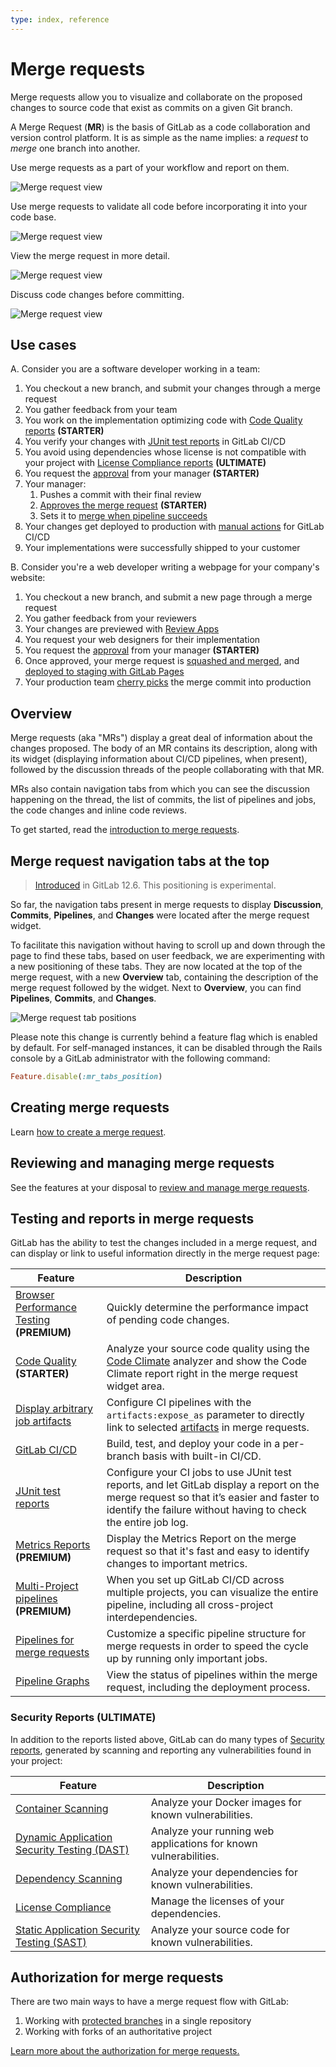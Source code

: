 ```yaml
---
type: index, reference
---
```


# Merge requests

Merge requests allow you to visualize and collaborate on the proposed changes
to source code that exist as commits on a given Git branch.

A Merge Request (**MR**) is the basis of GitLab as a code collaboration and version
control platform. It is as simple as the name implies: a _request_ to _merge_ one
branch into another.

Use merge requests as a part of your workflow and report on them.

![Merge request view](img/merge_request1.png)

Use merge requests to validate all code before incorporating it into your code base.

![Merge request view](img/merge_request2.png)

View the merge request in more detail.

![Merge request view](img/merge_request3.png)

Discuss code changes before committing.

![Merge request view](img/merge_request3.png)

## Use cases

A. Consider you are a software developer working in a team:

1. You checkout a new branch, and submit your changes through a merge request
1. You gather feedback from your team
1. You work on the implementation optimizing code with [Code Quality reports](code_quality.md) **(STARTER)**
1. You verify your changes with [JUnit test reports](../../../ci/junit_test_reports.md) in GitLab CI/CD
1. You avoid using dependencies whose license is not compatible with your project with [License Compliance reports](../../application_security/license_compliance/index.md) **(ULTIMATE)**
1. You request the [approval](merge_request_approvals.md) from your manager **(STARTER)**
1. Your manager:
   1. Pushes a commit with their final review
   1. [Approves the merge request](merge_request_approvals.md) **(STARTER)**
   1. Sets it to [merge when pipeline succeeds](merge_when_pipeline_succeeds.md)
1. Your changes get deployed to production with [manual actions](../../../ci/yaml/README.md#whenmanual) for GitLab CI/CD
1. Your implementations were successfully shipped to your customer

B. Consider you're a web developer writing a webpage for your company's website:

1. You checkout a new branch, and submit a new page through a merge request
1. You gather feedback from your reviewers
1. Your changes are previewed with [Review Apps](../../../ci/review_apps/index.md)
1. You request your web designers for their implementation
1. You request the [approval](merge_request_approvals.md) from your manager **(STARTER)**
1. Once approved, your merge request is [squashed and merged](squash_and_merge.md), and [deployed to staging with GitLab Pages](https://about.gitlab.com/blog/2016/08/26/ci-deployment-and-environments/)
1. Your production team [cherry picks](cherry_pick_changes.md) the merge commit into production

## Overview

Merge requests (aka "MRs") display a great deal of information about the changes proposed.
The body of an MR contains its description, along with its widget (displaying information
about CI/CD pipelines, when present), followed by the discussion threads of the people
collaborating with that MR.

MRs also contain navigation tabs from which you can see the discussion happening on the thread,
the list of commits, the list of pipelines and jobs, the code changes and inline code reviews.

To get started, read the [introduction to merge requests](getting_started.md).

## Merge request navigation tabs at the top

> [Introduced](https://gitlab.com/gitlab-org/gitlab/issues/33813) in GitLab 12.6. This positioning is experimental.

So far, the navigation tabs present in merge requests to display **Discussion**,
**Commits**, **Pipelines**, and **Changes** were located after the merge request
widget.

To facilitate this navigation without having to scroll up and down through the page
to find these tabs, based on user feedback, we are experimenting with a new positioning
of these tabs. They are now located at the top of the merge request, with a new
**Overview** tab, containing the description of the merge request followed by the
widget. Next to **Overview**, you can find **Pipelines**, **Commits**, and **Changes**.

![Merge request tab positions](img/merge_request_tab_position_v12_6.png)

Please note this change is currently behind a feature flag which is enabled by default. For
self-managed instances, it can be disabled through the Rails console by a GitLab
administrator with the following command:

```ruby
Feature.disable(:mr_tabs_position)
```

## Creating merge requests

Learn [how to create a merge request](creating_merge_requests.md).

## Reviewing and managing merge requests

See the features at your disposal to [review and manage merge requests](reviewing_and_managing_merge_requests.md).

## Testing and reports in merge requests

GitLab has the ability to test the changes included in a merge request, and can display
or link to useful information directly in the merge request page:

| Feature                                                                                                | Description                                                                                                                                                                                               |
|--------------------------------------------------------------------------------------------------------|-----------------------------------------------------------------------------------------------------------------------------------------------------------------------------------------------------------|
| [Browser Performance Testing](browser_performance_testing.md) **(PREMIUM)**                            | Quickly determine the performance impact of pending code changes.                                                                                                                                         |
| [Code Quality](code_quality.md) **(STARTER)**                                                          | Analyze your source code quality using the [Code Climate](https://codeclimate.com/) analyzer and show the Code Climate report right in the merge request widget area.                                     |
| [Display arbitrary job artifacts](../../../ci/yaml/README.md#artifactsexpose_as)                       | Configure CI pipelines with the `artifacts:expose_as` parameter to directly link to selected [artifacts](../pipelines/job_artifacts.md) in merge requests.                                                |
| [GitLab CI/CD](../../../ci/README.md)                                                                  | Build, test, and deploy your code in a per-branch basis with built-in CI/CD.                                                                                                                              |
| [JUnit test reports](../../../ci/junit_test_reports.md)                                                | Configure your CI jobs to use JUnit test reports, and let GitLab display a report on the merge request so that it’s easier and faster to identify the failure without having to check the entire job log. |
| [Metrics Reports](../../../ci/metrics_reports.md) **(PREMIUM)**                                        | Display the Metrics Report on the merge request so that it's fast and easy to identify changes to important metrics.                                                                                      |
| [Multi-Project pipelines](../../../ci/multi_project_pipelines.md) **(PREMIUM)**                        | When you set up GitLab CI/CD across multiple projects, you can visualize the entire pipeline, including all cross-project interdependencies.                                                              |
| [Pipelines for merge requests](../../../ci/merge_request_pipelines/index.md)                           | Customize a specific pipeline structure for merge requests in order to speed the cycle up by running only important jobs.                                                                                 |
| [Pipeline Graphs](../../../ci/pipelines.md#visualizing-pipelines)                                      | View the status of pipelines within the merge request, including the deployment process.                                                                                                                  |

### Security Reports **(ULTIMATE)**

In addition to the reports listed above, GitLab can do many types of [Security reports](../../application_security/index.md),
generated by scanning and reporting any vulnerabilities found in your project:

| Feature                                                                                 | Description                                                      |
|-----------------------------------------------------------------------------------------|------------------------------------------------------------------|
| [Container Scanning](../../application_security/container_scanning/index.md)            | Analyze your Docker images for known vulnerabilities.            |
| [Dynamic Application Security Testing (DAST)](../../application_security/dast/index.md) | Analyze your running web applications for known vulnerabilities. |
| [Dependency Scanning](../../application_security/dependency_scanning/index.md)          | Analyze your dependencies for known vulnerabilities.             |
| [License Compliance](../../application_security/license_compliance/index.md)            | Manage the licenses of your dependencies.                        |
| [Static Application Security Testing (SAST)](../../application_security/sast/index.md)  | Analyze your source code for known vulnerabilities.              |

## Authorization for merge requests

There are two main ways to have a merge request flow with GitLab:

1. Working with [protected branches](../protected_branches.md) in a single repository
1. Working with forks of an authoritative project

[Learn more about the authorization for merge requests.](authorization_for_merge_requests.md)
